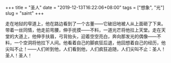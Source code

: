 +++
title = "圣人"
date = "2019-12-13T16:22:06+08:00"
tags = ["想象", "光"]
slug = "saint"
+++

走在地狱的窄道上，他在路边看到了一个古董——它破旧地被人从上面砸了下来。带着一丝同情，他走前弯腰，伸手抚摸——不料，一道光芒将他拉上天堂。走在天堂的大道上，他伸手扶眉，弓背抬头，迎着空空亮白，奔向那发光的偶像——不料，一个空洞将他拉下人间。他看着自己的脚疯狂后退，他回想着自己的经历，他尖叫不止！——人们听到他，人们看到他，人们疯狂追随，人们尖叫不止：圣人！圣人！圣人！
